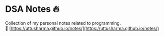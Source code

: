 # DSA Notes 🔥

Collection of my personal notes related to programming. <br>
🔗 [https://uttusharma.github.io/notes/](https://uttusharma.github.io/notes/)
